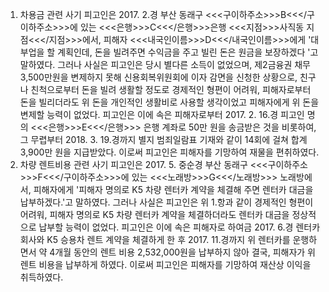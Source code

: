 1. 차용금 관련 사기
피고인은 2017. 2.경 부산 동래구 <<<구이하주소>>>B<<</구이하주소>>>에 있는 <<<은행>>>C<<</은행>>>은행 <<<지점>>>사직동 지점<<</지점>>>에서, 피해자 <<<내국인이름>>>D<<</내국인이름>>>에게 '대부업을 할 계획인데, 돈을 빌려주면 수익금을 주고 빌린 돈은 원금을 보장하겠다 '고 말하였다.
그러나 사실은 피고인은 당시 별다른 소득이 없었으며, 제2금융권 채무 3,500만원을 변제하지 못해 신용회복위원회에 이자 감면을 신청한 상황으로, 친구나 친척으로부터 돈을 빌려 생활할 정도로 경제적인 형편이 어려워, 피해자로부터 돈을 빌리더라도 위 돈을 개인적인 생활비로 사용할 생각이었고 피해자에게 위 돈을 변제할 능력이 없었다.
피고인은 이에 속은 피해자로부터 2017. 2. 16.경 피고인 명의 <<<은행>>>E<<</은행>>> 은행 계좌로 50만 원을 송금받은 것을 비롯하여, 그 무렵부터 2018. 3. 19.경까지 별지 범죄일람표 기재와 같이 14회에 걸쳐 합계 3,900만 원을 지급받았다.
이로써 피고인은 피해자를 기망하여 재물을 편취하였다.
2. 차량 렌트비용 관련 사기
피고인은 2017. 5. 중순경 부산 동래구 <<<구이하주소>>>F<<</구이하주소>>>에 있는 <<<노래방>>>G<<</노래방>>> 노래방에서, 피해자에게 '피해자 명의로 K5 차량 렌터카 계약을 체결해 주면 렌터카 대금을 납부하겠다.'고 말하였다.
그러나 사실은 피고인은 위 1.항과 같이 경제적인 형편이 어려워, 피해자 명의로 K5 차량 렌터카 계약을 체결하더라도 렌터카 대금을 정상적으로 납부할 능력이 없었다.
피고인은 이에 속은 피해자로 하여금 2017. 6.경 렌터카 회사와 K5 승용차 렌트 계약을 체결하게 한 후 2017. 11.경까지 위 렌터카를 운행하면서 약 4개월 동안의 렌트 비용 2,532,000원을 납부하지 않아 결국, 피해자가 위 렌트 비용을 납부하게 하였다.
이로써 피고인은 피해자를 기망하여 재산상 이익을 취득하였다.
